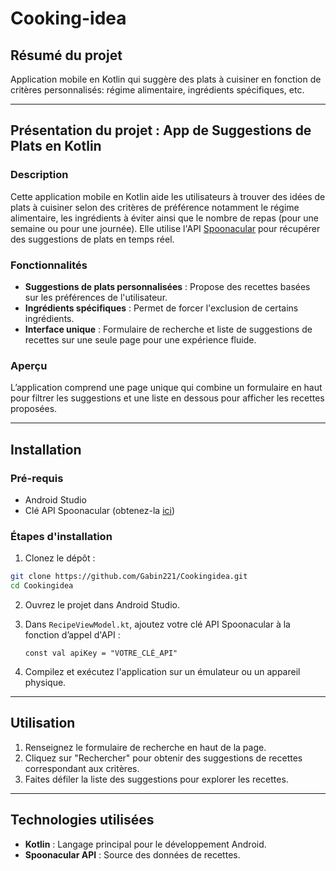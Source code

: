 # Cooking-idea

## Résumé du projet
Application mobile en Kotlin qui suggère des plats à cuisiner en fonction de critères personnalisés: régime alimentaire, ingrédients spécifiques, etc.

---

## Présentation du projet : App de Suggestions de Plats en Kotlin

### Description
Cette application mobile en Kotlin aide les utilisateurs à trouver des idées de plats à cuisiner selon des critères de préférence notamment le régime alimentaire, les ingrédients à éviter ainsi que le nombre de repas (pour une semaine ou pour une journée). Elle utilise l'API [Spoonacular](https://spoonacular.com/food-api) pour récupérer des suggestions de plats en temps réel.

### Fonctionnalités
- **Suggestions de plats personnalisées** : Propose des recettes basées sur les préférences de l'utilisateur.
- **Ingrédients spécifiques** : Permet de forcer l'exclusion de certains ingrédients.
- **Interface unique** : Formulaire de recherche et liste de suggestions de recettes sur une seule page pour une expérience fluide.

### Aperçu
L’application comprend une page unique qui combine un formulaire en haut pour filtrer les suggestions et une liste en dessous pour afficher les recettes proposées.

---

## Installation

### Pré-requis
- Android Studio
- Clé API Spoonacular (obtenez-la [ici](https://spoonacular.com/food-api))

### Étapes d'installation

1. Clonez le dépôt :

```bash
git clone https://github.com/Gabin221/Cookingidea.git
cd Cookingidea
```

2. Ouvrez le projet dans Android Studio.

3. Dans `RecipeViewModel.kt`, ajoutez votre clé API Spoonacular à la fonction d’appel d'API :
   ```
   const val apiKey = "VOTRE_CLÉ_API"
   ```

4. Compilez et exécutez l'application sur un émulateur ou un appareil physique.

---

## Utilisation

1. Renseignez le formulaire de recherche en haut de la page.
2. Cliquez sur "Rechercher" pour obtenir des suggestions de recettes correspondant aux critères.
3. Faites défiler la liste des suggestions pour explorer les recettes.

---

## Technologies utilisées

- **Kotlin** : Langage principal pour le développement Android.
- **Spoonacular API** : Source des données de recettes.
